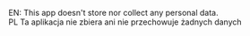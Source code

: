 EN: This app doesn't store nor collect any personal data.<br>
PL Ta aplikacja nie zbiera ani nie przechowuje żadnych danych
